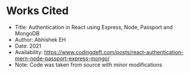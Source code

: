 # Works Cited
* Title: Authentication in React using Express, Node, Passport and MongoDB
* Author: Abhishek EH
* Date: 2021
* Availability: https://www.codingdeft.com/posts/react-authentication-mern-node-passport-express-mongo/
* Note: Code was taken from source with minor modifications 

